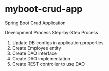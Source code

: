 # myboot-crud-app
Spring Boot Crud Application

Development Process Step-by-Step Process
1. Update DB configs in application.properties
2. Create Employee entity
3. Create DAO interface
4. Create DAO implementation
5. Create REST controller to use DAO
